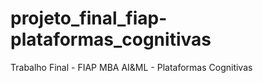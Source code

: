 # projeto_final_fiap-plataformas_cognitivas
Trabalho Final - FIAP MBA AI&amp;ML - Plataformas Cognitivas
